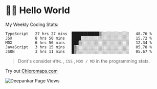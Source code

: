 # 👋🏽 Hello World 

<!--![Deepankar's github stats](https://github-readme-stats.vercel.app/api?username=Deep-Codes&count_private=true&show_icons=true&theme=radical)-->
My Weekly Coding Stats:

<!--START_SECTION:waka-->
```text
TypeScript   27 hrs 27 mins  ████████████▒░░░░░░░░░░░░   48.76 % 
JSX          8 hrs 50 mins   ████░░░░░░░░░░░░░░░░░░░░░   15.72 % 
MDX          6 hrs 56 mins   ███░░░░░░░░░░░░░░░░░░░░░░   12.34 % 
JavaScript   3 hrs 15 mins   █▒░░░░░░░░░░░░░░░░░░░░░░░   05.78 % 
JSON         3 hrs 11 mins   █▒░░░░░░░░░░░░░░░░░░░░░░░   05.67 % 
```
<!--END_SECTION:waka-->

> Dont's consider `HTML` , `CSS` , `MDX / MD` in the programming stats.

Try out [Chloromaps.com](https://www.chloromaps.com/)

<p align="left"> <img src="https://komarev.com/ghpvc/?username=Deep-Codes&label=Views&color=blue&style=plastic" alt="Deepankar Page Views" /> </p>
